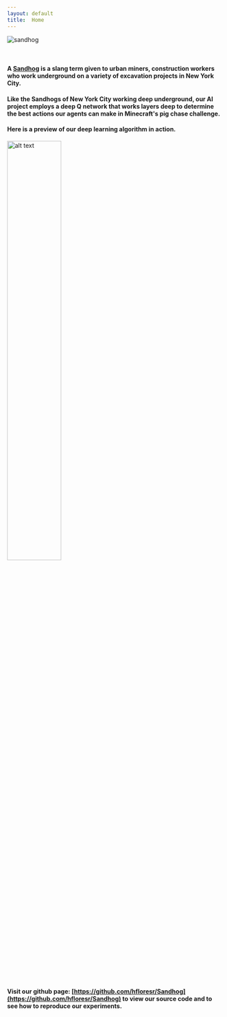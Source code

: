 ```yaml
---
layout: default
title:  Home
---
```

![sandhog](http://99percentinvisible.org/app/uploads/2015/03/sandhogs-1.jpg)

<br>

#### A [Sandhog](https://en.wikipedia.org/wiki/Sandhog) is a slang term given to urban miners, construction workers who work underground on a variety of excavation projects in New York City. ####

#### Like the Sandhogs of New York City working deep underground, our AI project employs a deep Q network that works layers deep to determine the best actions our agents can make in Minecraft's pig chase challenge. ####

#### Here is a preview of our deep learning algorithm in action.
<img src="results/deepqlearn.gif" alt="alt text" width="50%" height="50%">


#### Visit our github page: [https://github.com/hfloresr/Sandhog](https://github.com/hfloresr/Sandhog) to view our source code and to see how to reproduce our experiments. ####

